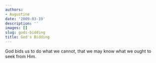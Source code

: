 ```yaml
---
authors:
- Augustine
date: '2009-03-19'
description: ''
images: []
slug: gods-bidding
title: God's Bidding
---
```


God bids us to do what we cannot, that we may know what we ought to seek from Him.